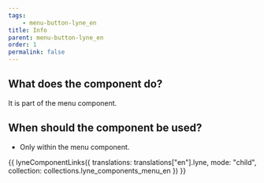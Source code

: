 ```yaml
---
tags: 
    - menu-button-lyne_en
title: Info
parent: menu-button-lyne_en
order: 1
permalink: false
---
```


## What does the component do?
It is part of the menu component.

## When should the component be used?
* Only within the menu component.

{{ lyneComponentLinks({
  translations: translations["en"].lyne,
  mode: "child",
  collection: collections.lyne_components_menu_en
}) }}
